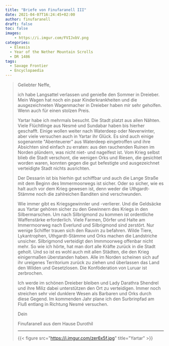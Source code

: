 ```yaml
---
title: "Briefe von Finufaranell III"
date: 2021-04-07T16:24:45+02:00
author: finufaranell
draft: false
toc: false
images:
    - https://i.imgur.com/FVIJxbV.png
categories:
  - Eleasis
  - Year of the Nether Mountain Scrolls
  - DR 1486
tags: 
  - Savage Frontier
  - Encyclopaedia
---
```


>Geliebter Neffe,
>
>ich habe Langsattel verlassen und genieße den Sommer in Dreieber. Mein Wagen hat noch ein paar Kinderkrankheiten und die ausgezeichneten Wagenmacher in Dreieber haben mir sehr geholfen. Wenn auch für einen stolzen Preis.
>
>Yartar habe ich mehrmals besucht. Die Stadt platzt aus allen Nähten. Viele Flüchtlinge aus Nesmé und Sundabar haben bis hierher geschafft. Einige wollen weiter nach Waterdeep oder Neverwinter, aber viele versuchen auch in Yartar ihr Glück. Es sind auch einige sogenannte "Abenteuerer" aus Waterdeep eingetroffen und ihre Absichten sind einfach zu erraten: aus den rauchenden Ruinen im Norden plündern, was nicht niet- und nagelfest ist. Vom Krieg selbst blieb die Stadt verschont, die wenigen Orks und Riesen, die gesichtet worden waren, konnten gegen die gut befestigte und ausgezeichnet verteidigte Stadt nichts ausrichten.
>
>Der Dessarin ist bis hierhin gut schiffbar und auch die Lange Straße mit dem Beginn des Immermoorwegs ist sicher. Oder so sicher, wie es halt auch vor dem Krieg gewesen ist, denn weder die Uthgardt-Stämme noch die zahlreichen Banditen sind verschwunden.
>
>Wie immer gibt es Kriegsgewinnler und -verlierer. Und die Geldsäcke aus Yartar gehören sicher zu den Gewinnern des Kriegs in den Silbermarschen. Um nach Silbrigmond zu kommen ist ordentliche Waffenstärke erforderlich. Viele Farmen, Dörfer und Halte am Immermoorweg nach Everlund und Silbrigmond sind zerstört. Nur wenige Schiffer trauen sich den Rauvin zu befahren. Wilde Tiere, Lykantrophen, Uthgardt-Stämme und Orks machen die Landstriche unsicher. Silbrigmond verteidigt den Immmoorweg offenbar nicht mehr. So wie ich hörte, hat man dort alle Kräfte zurück in die Stadt geholt. Und so ist es wohl auch mit allen Städten, die den Krieg einigermaßen überstanden haben. Alle im Norden scheinen sich auf ihr ureigenes Territorium zurück zu ziehen und überlassen das Land den Wilden und Gesetzlosen. Die Konföderation von Luruar ist zerbrochen.
>
>Ich werde im schönen Dreieber bleiben und Lady Darathra Shendrel und ihre Miliz dabei unterstützen den Ort zu verteidigen. Immer noch streichen sehr viel dunklere Wesen als Barbaren und Orks durch diese Gegend. Im kommenden Jahr plane ich den Surbrinpfad am Fluß entlang in Richtung Nesmé versuchen.
>
>Dein
>
>Finufaranell aus dem Hause Durothil
>___
> {{< figure src="https://i.imgur.com/zer6x5f.jpg" title="Yartar" >}}
